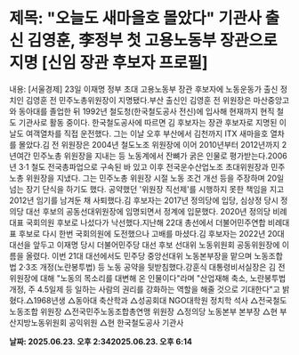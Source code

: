 # **제목: "오늘도 새마을호 몰았다" 기관사 출신 김영훈, 李정부 첫 고용노동부 장관으로 지명 [신임 장관 후보자 프로필]**

  내용: [서울경제] 23일 이재명 정부 초대 고용노동부 장관 후보자에 노동운동가 출신 정치인 김영훈 전 민주노총위원장이 지명됐다.부산 출신인 김영훈 전 위원장은 마산중앙고와 동아대를 졸업한 뒤 1992년 철도청(한국철도공사 전신)에 입사해 현재까지 현직 철도 기관사로 활동 중이다. 한국철도공사에 따르면 김 후보자는 장관 후보자로 지명된 이날도 여객열차를 직접 운전했다. 그는 이날 오후 부산에서 김천까지 ITX 새마을호 열차를 몰았다.김 전 위원장은 2004년 철도노조 위원장에 이어 2010년부터 2012년까지 2년여간 민주노총 위원장을 지내는 등 노동계에서 잔뼈가 굵은 인물로 평가받는다.2006년 3·1 철도 전국총파업으로 구속된 바 있고 이후 전국운수산업노조 초대위원장과 민주노총 위원장을 지냈다. 그는 민주노총 위원장 시절 노동 조건 개선 등을 주장하며 20일 넘는 장기 단식을 하기도 했다. 공약했던 '위원장 직선제'를 시행하지 못한 책임을 지고 2012년 임기를 남겨둔 채 사퇴했다.김 후보자는 2017년 정의당에 입당, 심상정 당시 정의당 대선 후보의 공동선대위원장에 임명되면서 정계에 입문했다. 2020년 정의당 비례대표 국회의원 후보로 나섰다가 낙선했다.지난해 22대 총선에서 더불어민주연합 비례대표 후보로 다시 한번 국회의원에 도전했으나 고배를 마셨다.김 후보자는 2022년 20대 대선을 앞두고 이재명 당시 더불어민주당 대선 후보 선대위 노동위원회 공동위원장에 이름을 올렸다. 이번 21대 대선에서도 민주당 중앙선대위 노동본부장을 맡으며 노동조합법 2·3조 개정(노란봉투법) 등 노동 공약을 뒷받침했다.강훈식 대통령비서실장은 김 전 위원장에 대해 "노동의 목소리를 대변해 온 인물이다"라며 "산업재해 축소, 노란봉투법 개정, 주 4.5일제 등 일하는 사람의 권리를 강화하는 역할을 해줄 것으로 기대한다"고 밝혔다.△1968년생 △동아대 축산학과 △성공회대 NGO대학원 정치학 석사 △전국철도노동조합 위원장 △전국민주노동조합총연맹 위원장 △정의당 노동본부 본부장 △현 부산지방노동위원회 공익위원 △현 한국철도공사 기관사

  **날짜: 2025.06.23. 오후 2:342025.06.23. 오후 6:14**
